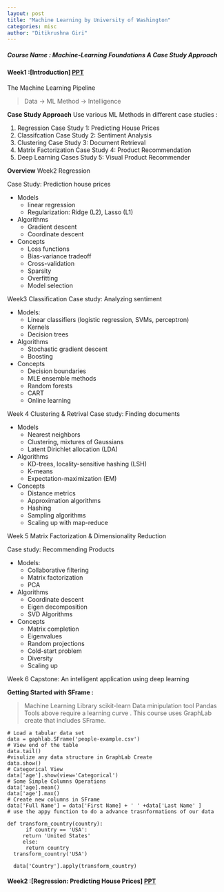 ```yaml
---
layout: post
title: "Machine Learning by University of Washington"
categories: misc
author: "Ditikrushna Giri"
---
```



##### Course Name : Machine-Learning Foundations A Case Study Approach 

#### Week1 :[Introduction] [PPT](https://d396qusza40orc.cloudfront.net/phoenixassets/ml-foundations/intro.pdf)

The Machine Learning Pipeline 

> Data -> ML Method -> Intelligence 

**Case Study Approach** 
Use various ML Methods in different case studies :
1. Regression Case Study 1: Predicting House Prices
2. Classifcation Case Study 2: Sentiment Analysis
3. Clustering Case Study 3: Document Retrieval
4. Matrix Factorization Case Study 4: Product Recommendation
5. Deep Learning Cases Study 5: Visual Product Recommender

**Overview** 
Week2 Regression 

Case Study: Prediction house prices
 - Models
	 - linear regression
	 - Regularization: Ridge (L2), Lasso (L1)
- Algorithms
    - Gradient descent
   -  Coordinate descent
- Concepts
    - Loss functions
    - Bias-variance tradeoff
    - Cross-validation
    - Sparsity
    - Overfitting
    - Model selection

Week3 Classification 
Case study: Analyzing sentiment

 - Models:
	- Linear classifiers (logistic regression, SVMs, perceptron)
    - Kernels
    - Decision trees
- Algorithms
    - Stochastic gradient descent
    - Boosting
- Concepts
    - Decision boundaries
    - MLE ensemble methods
    - Random forests
    - CART
    - Online learning

Week 4 Clustering & Retrival 
Case study: Finding documents

 - Models
    - Nearest neighbors
    - Clustering, mixtures of Gaussians
    - Latent Dirichlet allocation (LDA)
- Algorithms
    - KD-trees, locality-sensitive hashing (LSH)
    - K-means
    - Expectation-maximization (EM)
- Concepts
   - Distance metrics
    - Approximation algorithms
    - Hashing
    - Sampling algorithms
    - Scaling up with map-reduce

Week 5 Matrix Factorization & Dimensionality Reduction

Case study: Recommending Products

 - Models:
    - Collaborative filtering
    - Matrix factorization
    - PCA
- Algorithms
    - Coordinate descent
    - Eigen decomposition
    - SVD Algorithms
- Concepts
    - Matrix completion
    - Eigenvalues
    - Random projections
    - Cold-start problem
    - Diversity
    - Scaling up

Week 6 Capstone: An intelligent application using deep learning

**Getting Started with SFrame :** 
> Machine Learning Library scikit-learn 
> Data minipulation tool Pandas 
Tools above require a learning curve . This course uses GraphLab create that includes SFrame. 

    # Load a tabular data set 
    data = gaphlab.SFrame('people-example.csv')
    # View end of the table 
    data.tail() 
    #visulize any data structure in GraphLab Create 
    data.show() 
    # Categorical View 
    data['age'].show(view='Categorical') 
    # Some Simple Columns Operations 
    data['age].mean()
    data['age'].max() 
    # Create new columns in SFrame 
    data['Full Name'] = data['First Name] + ' ' +data['Last Name' ] 
	# use the appy function to do a advance trasnformations of our data 

	def transform_country(country):
	      if country == 'USA':
	     return 'United States'
	     else:
	      return country
	  transform_country('USA')
	   
	  data['Country'].apply(transform_country)

#### Week2 :[Regression: Predicting House Prices] [PPT](https://d396qusza40orc.cloudfront.net/phoenixassets/ml-foundations/regression-intro-annotated.pdf)
